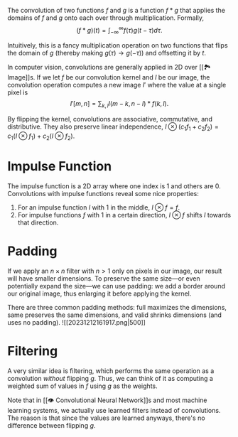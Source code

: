 The convolution of two functions $f$ and $g$ is a function $f * g$ that applies the domains of $f$ and $g$ onto each over through multiplication. Formally, 
$$
(f * g)(t) = \int_{-\infty}^\infty f(\tau) g(t - \tau)d\tau.
$$


Intuitively, this is a fancy multiplication operation on two functions that flips the domain of $g$ (thereby making $g(\tau) \rightarrow g(-\tau)$) and offsetting it by $t$.

In computer vision, convolutions are generally applied in 2D over [[🏞️ Image]]s. If we let $f$ be our convolution kernel and $I$ be our image, the convolution operation computes a new image $I'$ where the value at a single pixel is 
$$
I'[m,n] = \sum_{k, l} I(m-k, n-l) * f(k, l).
$$


By flipping the kernel, convolutions are associative, commutative, and distributive. They also preserve linear independence, $I \otimes (c_1f_1 + c_2f_2) = c_1 (I \otimes f_1) + c_2 (I \otimes f_2)$.

# Impulse Function
The impulse function is a 2D array where one index is $1$ and others are $0$. Convolutions with impulse functions reveal some nice properties:
1. For an impulse function $I$ with $1$ in the middle, $I \otimes f = f$.
2. For impulse functions $f$ with $1$ in a certain direction, $I \otimes f$ shifts $I$ towards that direction.

# Padding
If we apply an $n \times n$ filter with $n > 1$ only on pixels in our image, our result will have smaller dimensions. To preserve the same size—or even potentially expand the size—we can use padding: we add a border around our original image, thus enlarging it before applying the kernel.

There are three common padding methods: full maximizes the dimensions, same preserves the same dimensions, and valid shrinks dimensions (and uses no padding).
![[20231212161917.png|500]]

# Filtering
A very similar idea is filtering, which performs the same operation as a convolution *without* flipping $g$. Thus, we can think of it as computing a weighted sum of values in $f$ using $g$ as the weights.

Note that in [[👁️ Convolutional Neural Network]]s and most machine learning systems, we actually use learned filters instead of convolutions. The reason is that since the values are learned anyways, there's no difference between flipping $g$.